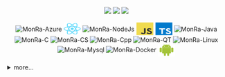 <!--Hello
<h2><img src="https://emojis.slackmojis.com/emojis/images/1531849430/4246/blob-sunglasses.gif?1531849430" width="30"/> Hi 👋 , I'm MonRá! <img src="https://media.giphy.com/media/12oufCB0MyZ1Go/giphy.gif" width="50"></h2>
-->

<div>
  </p>
  <div align="center">
   <a href="https://www.facebook.com/ramon.chaib" target="_blank"><img src="https://img.shields.io/badge/-Facebook-%230077B5?style=for-the-badge&logo=facebook&logoColor=white" target="_blank"></a> 
  <a href="https://www.instagram.com/monrapps/" target="_blank"><img src="https://img.shields.io/badge/-Instagram-%23E4405F?style=for-the-badge&logo=instagram&logoColor=white" target="_blank"></a>
  <a href="https://www.linkedin.com/in/ramon-chaib-27007635/" target="_blank"><img src="https://img.shields.io/badge/-LinkedIn-%230077B5?style=for-the-badge&logo=linkedin&logoColor=white" target="_blank"></a>   
</div>
  
 <div style="display: inline_block" align="center"><br>
  <img align="center" alt="MonRa-Azure" height="30" width="40" src="https://cdn.jsdelivr.net/gh/devicons/devicon/icons/azure/azure-original.svg">
  <img align="center" alt="MonRa-React" height="30" width="40" src="https://raw.githubusercontent.com/devicons/devicon/master/icons/react/react-original.svg">
  <img align="center" alt="MonRa-NodeJs" height="30" width="40" src="https://cdn.jsdelivr.net/gh/devicons/devicon/icons/nodejs/nodejs-original.svg">
  <img align="center" alt="MonRa-Js" height="30" width="40" src="https://raw.githubusercontent.com/devicons/devicon/master/icons/javascript/javascript-original.svg">     <img align="center" alt="MonRa-Ts" height="30" width="40" src="https://raw.githubusercontent.com/devicons/devicon/master/icons/typescript/typescript-original.svg">
  <img align="center" alt="MonRa-Java" height="30" width="40" src="https://cdn.jsdelivr.net/gh/devicons/devicon/icons/java/java-original.svg">
  <img align="center" alt="MonRa-C" height="30" width="40" src="https://cdn.jsdelivr.net/gh/devicons/devicon/icons/c/c-original.svg">
  <img align="center" alt="MonRa-CS" height="30" width="40" src="https://cdn.jsdelivr.net/gh/devicons/devicon/icons/csharp/csharp-original.svg">
  <img align="center" alt="MonRa-Cpp" height="30" width="40" src="https://cdn.jsdelivr.net/gh/devicons/devicon/icons/cplusplus/cplusplus-original.svg">
  <img align="center" alt="MonRa-QT" height="30" width="40" src="https://cdn.jsdelivr.net/gh/devicons/devicon/icons/qt/qt-original.svg">
  <img align="center" alt="MonRa-Linux" height="30" width="40" src="https://cdn.jsdelivr.net/gh/devicons/devicon/icons/linux/linux-original.svg">
  <img align="center" alt="MonRa-Mysql" height="30" width="40" src="https://cdn.jsdelivr.net/gh/devicons/devicon/icons/mysql/mysql-original.svg">
  <img align="center" alt="MonRa-Docker" height="30" width="40" src="https://cdn.jsdelivr.net/gh/devicons/devicon/icons/docker/docker-original.svg">  
  <img align="center" alt="MonRa-Android" height="30" width="40" src="https://github.com/devicons/devicon/blob/master/icons/android/android-original.svg">
  
</div>
</a>

</br>
<!--
[![github activity graph](https://activity-graph.herokuapp.com/graph?username=monrapps&theme=chartreuse-dark)](https://github.com/monrapps/)
-->
<div>
<details>
      <summary>more...</summary>
      
<!--
### <img src="https://media.giphy.com/media/VgCDAzcKvsR6OM0uWg/giphy.gif" width="50"> A little more about me...  

```javascript
const monra = {
    pronouns: "He" | "Him",
    code: ["any"],
    askMeAbout: ["any"],
    technologies: {
        backEnd: {
            js: ["any"],
        },
        mobileApp: {
            native: ["Android Development"]
        },
        devOps: ["AWS", "Docker🐳", "Route53", "Nginx"],
        databases: ["mongo", "MySql", "sqlite"],
        misc: ["Firebase", "Socket.IO", "selenium", "open-cv", "php", "SuiteApp"]
    },
    architecture: ["Serverless Architecture", "Progressive web applications", "Single page applications"],
    currentFocus: "Building Robots to ease opertations",
    funFact: "There are two ways to write error-free programs; only the third one works"
};
```
-->

---
<!--START_SECTION:waka-->
![Code Time](http://img.shields.io/badge/Code%20Time-1%2C107%20hrs%2015%20mins-blue)

![Profile Views](http://img.shields.io/badge/Profile%20Views-0-blue)

![Lines of code](https://img.shields.io/badge/From%20Hello%20World%20I%27ve%20Written-3.1%20million%20lines%20of%20code-blue)

**🐱 My GitHub Data** 

> 📦 57.2 kB Used in GitHub's Storage 
 > 
> 🏆 1,184 Contributions in the Year 2025
 > 
> 🚫 Not Opted to Hire
 > 
> 📜 24 Public Repositories 
 > 
> 🔑 20 Private Repositories 
 > 
**I'm an Early 🐤** 

```text
🌞 Morning                8576 commits        ████████░░░░░░░░░░░░░░░░░   33.94 % 
🌆 Daytime                11091 commits       ███████████░░░░░░░░░░░░░░   43.90 % 
🌃 Evening                3813 commits        ████░░░░░░░░░░░░░░░░░░░░░   15.09 % 
🌙 Night                  1785 commits        ██░░░░░░░░░░░░░░░░░░░░░░░   07.07 % 
```
📅 **I'm Most Productive on Thursday** 

```text
Monday                   4692 commits        █████░░░░░░░░░░░░░░░░░░░░   18.57 % 
Tuesday                  4647 commits        █████░░░░░░░░░░░░░░░░░░░░   18.39 % 
Wednesday                4775 commits        █████░░░░░░░░░░░░░░░░░░░░   18.90 % 
Thursday                 5371 commits        █████░░░░░░░░░░░░░░░░░░░░   21.26 % 
Friday                   3471 commits        ███░░░░░░░░░░░░░░░░░░░░░░   13.74 % 
Saturday                 1332 commits        █░░░░░░░░░░░░░░░░░░░░░░░░   05.27 % 
Sunday                   977 commits         █░░░░░░░░░░░░░░░░░░░░░░░░   03.87 % 
```


📊 **This Week I Spent My Time On** 

```text
🕑︎ Time Zone: America/Sao_Paulo

💬 Programming Languages: 
TypeScript               2 hrs 21 mins       ███████░░░░░░░░░░░░░░░░░░   28.06 % 
Bash                     2 hrs 9 mins        ██████░░░░░░░░░░░░░░░░░░░   25.69 % 
Other                    1 hr 54 mins        ██████░░░░░░░░░░░░░░░░░░░   22.84 % 
YAML                     1 hr 17 mins        ████░░░░░░░░░░░░░░░░░░░░░   15.39 % 
Docker                   18 mins             █░░░░░░░░░░░░░░░░░░░░░░░░   03.66 % 

🔥 Editors: 
VS Code                  8 hrs 22 mins       █████████████████████████   100.00 % 

🐱‍💻 Projects: 
wlm-backend              4 hrs 3 mins        ████████████░░░░░░░░░░░░░   48.34 % 
wlm-infra                1 hr 41 mins        █████░░░░░░░░░░░░░░░░░░░░   20.21 % 
gww-v6i                  1 hr 1 min          ███░░░░░░░░░░░░░░░░░░░░░░   12.23 % 
buildroot                33 mins             ██░░░░░░░░░░░░░░░░░░░░░░░   06.64 % 
zmqslip                  27 mins             █░░░░░░░░░░░░░░░░░░░░░░░░   05.37 % 

💻 Operating System: 
WSL                      8 hrs 12 mins       █████████████████████████   98.05 % 
Windows                  9 mins              ░░░░░░░░░░░░░░░░░░░░░░░░░   01.95 % 
```

**I Mostly Code in C++** 

```text
C                        15 repos            █████░░░░░░░░░░░░░░░░░░░░   18.52 % 
Java                     9 repos             ███░░░░░░░░░░░░░░░░░░░░░░   11.11 % 
Python                   8 repos             ██░░░░░░░░░░░░░░░░░░░░░░░   09.88 % 
JavaScript               7 repos             ██░░░░░░░░░░░░░░░░░░░░░░░   08.64 % 
HTML                     5 repos             ██░░░░░░░░░░░░░░░░░░░░░░░   06.17 % 
```



**Timeline**

![Lines of Code chart](https://raw.githubusercontent.com/monrapps/monrapps/master/assets/bar_graph.png)


 Last Updated on 06/04/2025 09:06:38 UTC
<!--END_SECTION:waka-->
